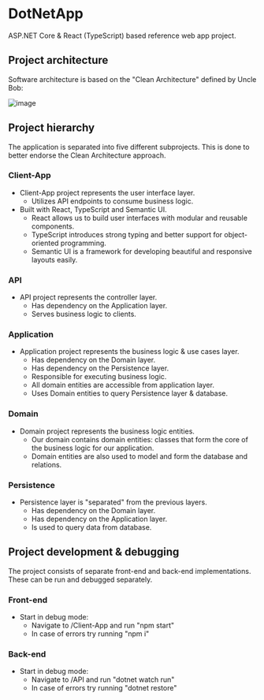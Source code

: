 # DotNetApp

ASP.NET Core & React (TypeScript) based reference web app project.

## Project architecture 

Software architecture is based on the "Clean Architecture" defined by Uncle Bob:

![image](https://user-images.githubusercontent.com/10494986/139955997-b575c13e-f631-4f61-b289-c9e25d409d2b.png)

## Project hierarchy

The application is separated into five different subprojects. This is done to better endorse the Clean Architecture approach.

### Client-App
* Client-App project represents the user interface layer.
  * Utilizes API endpoints to consume business logic.
* Built with React, TypeScript and Semantic UI.
  * React allows us to build user interfaces with modular and reusable components.
  * TypeScript introduces strong typing and better support for object-oriented programming.
  * Semantic UI is a framework for developing beautiful and responsive layouts easily.

### API 
* API project represents the controller layer.
  * Has dependency on the Application layer.
  * Serves business logic to clients.
    
### Application
* Application project represents the business logic & use cases layer.
  * Has dependency on the Domain layer.
  * Has dependency on the Persistence layer.
  * Responsible for executing business logic.
  * All domain entities are accessible from application layer.
  * Uses Domain entities to query Persistence layer & database.
    
### Domain 
* Domain project represents the business logic entities.
  * Our domain contains domain entities: classes that form the core of the business logic for our application.
  * Domain entities are also used to model and form the database and relations.
    
### Persistence
* Persistence layer is "separated" from the previous layers.
  * Has dependency on the Domain layer.
  * Has dependency on the Application layer.
  * Is used to query data from database.

## Project development & debugging

The project consists of separate front-end and back-end implementations. These can be run and debugged separately.

### Front-end
 * Start in debug mode:
    * Navigate to /Client-App and run "npm start"
    * In case of errors try running "npm i" 

### Back-end
 * Start in debug mode:
   * Navigate to /API and run "dotnet watch run"
   * In case of errors try running "dotnet restore" 